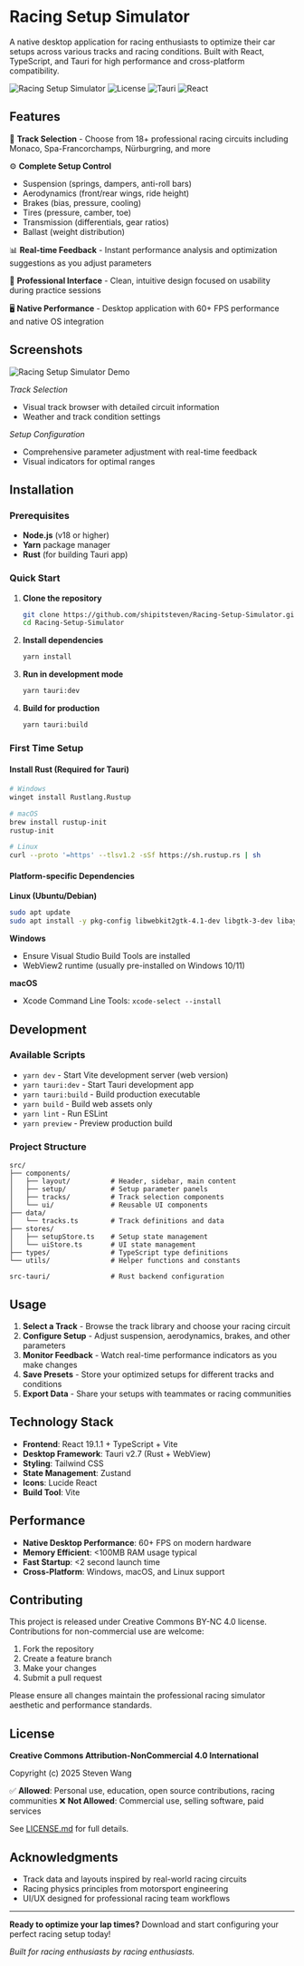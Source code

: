 # Racing Setup Simulator

A native desktop application for racing enthusiasts to optimize their car setups across various tracks and racing conditions. Built with React, TypeScript, and Tauri for high performance and cross-platform compatibility.

![Racing Setup Simulator](https://img.shields.io/badge/Platform-Windows%20%7C%20macOS%20%7C%20Linux-blue)
![License](https://img.shields.io/badge/License-CC%20BY--NC%204.0-green)
![Tauri](https://img.shields.io/badge/Tauri-v2.7-orange)
![React](https://img.shields.io/badge/React-19.1.1-61DAFB)

## Features

🏁 **Track Selection** - Choose from 18+ professional racing circuits including Monaco, Spa-Francorchamps, Nürburgring, and more

⚙️ **Complete Setup Control**
- Suspension (springs, dampers, anti-roll bars)
- Aerodynamics (front/rear wings, ride height)  
- Brakes (bias, pressure, cooling)
- Tires (pressure, camber, toe)
- Transmission (differentials, gear ratios)
- Ballast (weight distribution)

📊 **Real-time Feedback** - Instant performance analysis and optimization suggestions as you adjust parameters

🎯 **Professional Interface** - Clean, intuitive design focused on usability during practice sessions

🖥️ **Native Performance** - Desktop application with 60+ FPS performance and native OS integration

## Screenshots

![Racing Setup Simulator Demo](racing-setup-simulator.png)

*Track Selection*
- Visual track browser with detailed circuit information
- Weather and track condition settings

*Setup Configuration*
- Comprehensive parameter adjustment with real-time feedback
- Visual indicators for optimal ranges

## Installation

### Prerequisites

- **Node.js** (v18 or higher)
- **Yarn** package manager
- **Rust** (for building Tauri app)

### Quick Start

1. **Clone the repository**
   ```bash
   git clone https://github.com/shipitsteven/Racing-Setup-Simulator.git
   cd Racing-Setup-Simulator
   ```

2. **Install dependencies**
   ```bash
   yarn install
   ```

3. **Run in development mode**
   ```bash
   yarn tauri:dev
   ```

4. **Build for production**
   ```bash
   yarn tauri:build
   ```

### First Time Setup

#### Install Rust (Required for Tauri)
```bash
# Windows
winget install Rustlang.Rustup

# macOS
brew install rustup-init
rustup-init

# Linux
curl --proto '=https' --tlsv1.2 -sSf https://sh.rustup.rs | sh
```

#### Platform-specific Dependencies

**Linux (Ubuntu/Debian)**
```bash
sudo apt update
sudo apt install -y pkg-config libwebkit2gtk-4.1-dev libgtk-3-dev libayatana-appindicator3-dev
```

**Windows**
- Ensure Visual Studio Build Tools are installed
- WebView2 runtime (usually pre-installed on Windows 10/11)

**macOS**
- Xcode Command Line Tools: `xcode-select --install`

## Development

### Available Scripts

- `yarn dev` - Start Vite development server (web version)
- `yarn tauri:dev` - Start Tauri development app
- `yarn tauri:build` - Build production executable
- `yarn build` - Build web assets only
- `yarn lint` - Run ESLint
- `yarn preview` - Preview production build

### Project Structure

```
src/
├── components/
│   ├── layout/          # Header, sidebar, main content
│   ├── setup/           # Setup parameter panels
│   ├── tracks/          # Track selection components
│   └── ui/              # Reusable UI components
├── data/
│   └── tracks.ts        # Track definitions and data
├── stores/
│   ├── setupStore.ts    # Setup state management
│   └── uiStore.ts       # UI state management
├── types/               # TypeScript type definitions
└── utils/               # Helper functions and constants

src-tauri/               # Rust backend configuration
```

## Usage

1. **Select a Track** - Browse the track library and choose your racing circuit
2. **Configure Setup** - Adjust suspension, aerodynamics, brakes, and other parameters
3. **Monitor Feedback** - Watch real-time performance indicators as you make changes
4. **Save Presets** - Store your optimized setups for different tracks and conditions
5. **Export Data** - Share your setups with teammates or racing communities

## Technology Stack

- **Frontend**: React 19.1.1 + TypeScript + Vite
- **Desktop Framework**: Tauri v2.7 (Rust + WebView)
- **Styling**: Tailwind CSS
- **State Management**: Zustand
- **Icons**: Lucide React
- **Build Tool**: Vite

## Performance

- **Native Desktop Performance**: 60+ FPS on modern hardware
- **Memory Efficient**: <100MB RAM usage typical
- **Fast Startup**: <2 second launch time
- **Cross-Platform**: Windows, macOS, and Linux support

## Contributing

This project is released under Creative Commons BY-NC 4.0 license. Contributions for non-commercial use are welcome:

1. Fork the repository
2. Create a feature branch
3. Make your changes
4. Submit a pull request

Please ensure all changes maintain the professional racing simulator aesthetic and performance standards.

## License

**Creative Commons Attribution-NonCommercial 4.0 International**

Copyright (c) 2025 Steven Wang

✅ **Allowed**: Personal use, education, open source contributions, racing communities
❌ **Not Allowed**: Commercial use, selling software, paid services

See [LICENSE.md](LICENSE.md) for full details.

## Acknowledgments

- Track data and layouts inspired by real-world racing circuits
- Racing physics principles from motorsport engineering
- UI/UX designed for professional racing team workflows

---

**Ready to optimize your lap times?** Download and start configuring your perfect racing setup today!

*Built for racing enthusiasts by racing enthusiasts.*